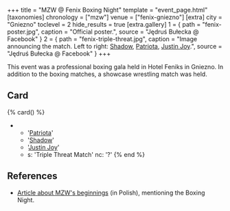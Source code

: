 +++
title = "MZW @ Fenix Boxing Night"
template = "event_page.html"
[taxonomies]
chronology = ["mzw"]
venue = ["fenix-gniezno"]
[extra]
city = "Gniezno"
toclevel = 2
hide_results = true
[extra.gallery]
1 = { path = "fenix-poster.jpg", caption = "Official poster.", source = "Jędruś Bułecka @ Facebook" }
2 = { path = "fenix-triple-threat.jpg", caption = "Image announcing the match. Left to right: [Shadow](@/w/shadow.md), [Patriota](@/w/jedrus-bulecka.md), [Justin Joy](@/w/justin-joy.md).", source = "Jędruś Bułecka @ Facebook" }
+++

This event was a professional boxing gala held in Hotel Feniks in Gniezno. In addition to the boxing matches, a showcase wrestling match was held.

## Card

{% card() %}
- - '[Patriota](@/w/jedrus-bulecka.md)'
  - '[Shadow](@/w/shadow.md)'
  - '[Justin Joy](@/w/justin-joy.md)'
  - s: 'Triple Threat Match'
    nc: '?'
{% end %}

## References

* [Article about MZW's beginnings](https://mywrestling.com.pl/historia-polskiego-wrestlingu-5-powstanie-maniac-zone-wrestling-afera-z-polish-giantem-przeprowadzka-ddw-do-gdanska/) (in Polish), mentioning the Boxing Night.
